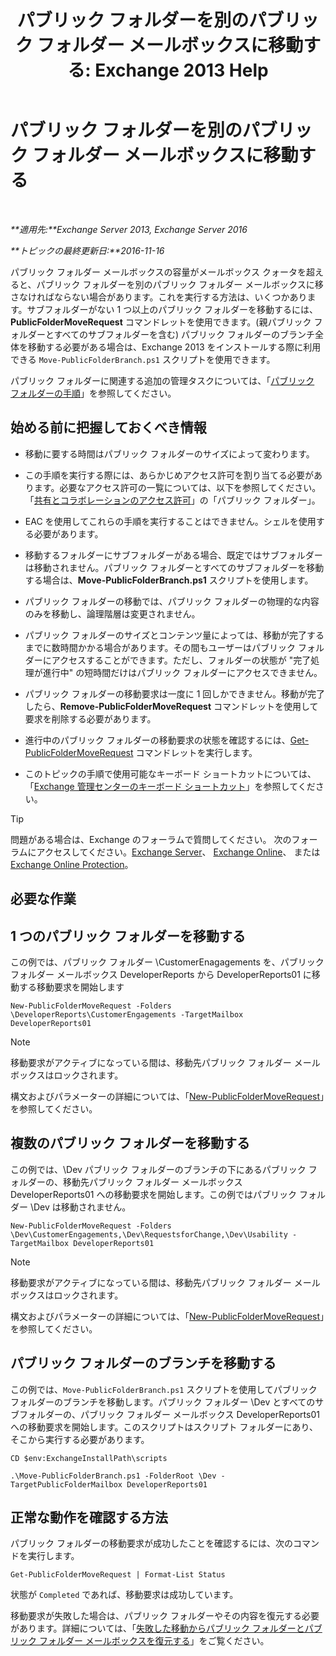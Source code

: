 ﻿---
title: 'パブリック フォルダーを別のパブリック フォルダー メールボックスに移動する: Exchange 2013 Help'
TOCTitle: パブリック フォルダーを別のパブリック フォルダー メールボックスに移動する
ms:assetid: b8744934-a3cb-443e-acce-a9a6ca5d88f6
ms:mtpsurl: https://technet.microsoft.com/ja-jp/library/JJ906435(v=EXCHG.150)
ms:contentKeyID: 51407563
ms.date: 04/24/2018
mtps_version: v=EXCHG.150
ms.translationtype: HT
---

# パブリック フォルダーを別のパブリック フォルダー メールボックスに移動する

 

_**適用先:**Exchange Server 2013, Exchange Server 2016_

_**トピックの最終更新日:**2016-11-16_

パブリック フォルダー メールボックスの容量がメールボックス クォータを超えると、パブリック フォルダーを別のパブリック フォルダー メールボックスに移さなければならない場合があります。これを実行する方法は、いくつかあります。サブフォルダーがない 1 つ以上のパブリック フォルダーを移動するには、**PublicFolderMoveRequest** コマンドレットを使用できます。(親パブリック フォルダーとすべてのサブフォルダーを含む) パブリック フォルダーのブランチ全体を移動する必要がある場合は、Exchange 2013 をインストールする際に利用できる `Move-PublicFolderBranch.ps1` スクリプトを使用できます。

パブリック フォルダーに関連する追加の管理タスクについては、「[パブリック フォルダーの手順](public-folder-procedures-exchange-2013-help.md)」を参照してください。

## 始める前に把握しておくべき情報

  - 移動に要する時間はパブリック フォルダーのサイズによって変わります。

  - この手順を実行する際には、あらかじめアクセス許可を割り当てる必要があります。必要なアクセス許可の一覧については、以下を参照してください。「[共有とコラボレーションのアクセス許可](sharing-and-collaboration-permissions-exchange-2013-help.md)」の「パブリック フォルダー」。

  - EAC を使用してこれらの手順を実行することはできません。シェルを使用する必要があります。

  - 移動するフォルダーにサブフォルダーがある場合、既定ではサブフォルダーは移動されません。パブリック フォルダーとすべてのサブフォルダーを移動する場合は、**Move-PublicFolderBranch.ps1** スクリプトを使用します。

  - パブリック フォルダーの移動では、パブリック フォルダーの物理的な内容のみを移動し、論理階層は変更されません。

  - パブリック フォルダーのサイズとコンテンツ量によっては、移動が完了するまでに数時間かかる場合があります。その間もユーザーはパブリック フォルダーにアクセスすることができます。ただし、フォルダーの状態が "完了処理が進行中" の短時間だけはパブリック フォルダーにアクセスできません。

  - パブリック フォルダーの移動要求は一度に 1 回しかできません。移動が完了したら、**Remove-PublicFolderMoveRequest** コマンドレットを使用して要求を削除する必要があります。

  - 進行中のパブリック フォルダーの移動要求の状態を確認するには、[Get-PublicFolderMoveRequest](https://technet.microsoft.com/ja-jp/library/jj878076\(v=exchg.150\)) コマンドレットを実行します。

  - このトピックの手順で使用可能なキーボード ショートカットについては、「[Exchange 管理センターのキーボード ショートカット](keyboard-shortcuts-in-the-exchange-admin-center-exchange-online-protection-help.md)」を参照してください。


> [!TIP]
> 問題がある場合は、Exchange のフォーラムで質問してください。 次のフォーラムにアクセスしてください。<A href="https://go.microsoft.com/fwlink/p/?linkid=60612">Exchange Server</A>、 <A href="https://go.microsoft.com/fwlink/p/?linkid=267542">Exchange Online</A>、 または <A href="https://go.microsoft.com/fwlink/p/?linkid=285351">Exchange Online Protection</A>。



## 必要な作業

## 1 つのパブリック フォルダーを移動する

この例では、パブリック フォルダー \\CustomerEnagagements を、パブリック フォルダー メールボックス DeveloperReports から DeveloperReports01 に移動する移動要求を開始します

    New-PublicFolderMoveRequest -Folders \DeveloperReports\CustomerEngagements -TargetMailbox DeveloperReports01


> [!NOTE]
> 移動要求がアクティブになっている間は、移動先パブリック フォルダー メールボックスはロックされます。



構文およびパラメーターの詳細については、「[New-PublicFolderMoveRequest](https://technet.microsoft.com/ja-jp/library/jj878081\(v=exchg.150\))」を参照してください。

## 複数のパブリック フォルダーを移動する

この例では、\\Dev パブリック フォルダーのブランチの下にあるパブリック フォルダーの、移動先パブリック フォルダー メールボックス DeveloperReports01 への移動要求を開始します。この例ではパブリック フォルダー \\Dev は移動されません。

    New-PublicFolderMoveRequest -Folders \Dev\CustomerEngagements,\Dev\RequestsforChange,\Dev\Usability -TargetMailbox DeveloperReports01


> [!NOTE]
> 移動要求がアクティブになっている間は、移動先パブリック フォルダー メールボックスはロックされます。



構文およびパラメーターの詳細については、「[New-PublicFolderMoveRequest](https://technet.microsoft.com/ja-jp/library/jj878081\(v=exchg.150\))」を参照してください。

## パブリック フォルダーのブランチを移動する

この例では、`Move-PublicFolderBranch.ps1` スクリプトを使用してパブリック フォルダーのブランチを移動します。パブリック フォルダー \\Dev とすべてのサブフォルダーの、パブリック フォルダー メールボックス DeveloperReports01 への移動要求を開始します。このスクリプトはスクリプト フォルダーにあり、そこから実行する必要があります。

    CD $env:ExchangeInstallPath\scripts
    
    .\Move-PublicFolderBranch.ps1 -FolderRoot \Dev -TargetPublicFolderMailbox DeveloperReports01

## 正常な動作を確認する方法

パブリック フォルダーの移動要求が成功したことを確認するには、次のコマンドを実行します。

    Get-PublicFolderMoveRequest | Format-List Status

状態が `Completed` であれば、移動要求は成功しています。

移動要求が失敗した場合は、パブリック フォルダーやその内容を復元する必要があります。詳細については、「[失敗した移動からパブリック フォルダーとパブリック フォルダー メールボックスを復元する](restore-public-folders-and-public-folder-mailboxes-from-failed-moves-exchange-2013-help.md)」をご覧ください。

